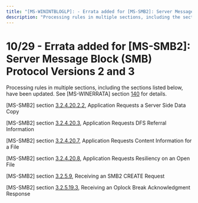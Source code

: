 ```yaml
---
title: "[MS-WININTBLOGLP]: - Errata added for [MS-SMB2]: Server Message Block (SMB) Protocol Versions 2 and 3"
description: "Processing rules in multiple sections, including the sections listed below, have been updated. See [MS-WINERRATA] section 140 for details."
---
```


# 10/29 - Errata added for [MS-SMB2]: Server Message Block (SMB) Protocol Versions 2 and 3

<p>Processing rules in multiple sections, including the
sections listed below, have been updated. See [MS-WINERRATA] section <span><a href="/openspecs/windows_protocols/MS-WINERRATA/2cdafcfa-ce51-426a-9678-630a505a1a35">140</a></span>
for details.</p>
<p>[MS-SMB2] section <span><a href="/openspecs/windows_protocols/MS-SMB2/eaa129d1-fca4-46b1-8ccd-b91f3e1d2d80">3.2.4.20.2.2</a></span>,
Application Requests a Server Side Data Copy</p>
<p>[MS-SMB2] section <span><a href="/openspecs/windows_protocols/MS-SMB2/81da0080-7f42-486e-932d-64f14f24ebcf">3.2.4.20.3</a></span>,
Application Requests DFS Referral Information</p>
<p>[MS-SMB2] section <span><a href="/openspecs/windows_protocols/MS-SMB2/3741a842-45a4-44f0-888c-9ab56eceb7e5">3.2.4.20.7</a></span>,
Application Requests Content Information for a File</p>
<p>[MS-SMB2] section <span><a href="/openspecs/windows_protocols/MS-SMB2/b29d5163-8a22-4bd7-a285-c9868df27a1f">3.2.4.20.8</a></span>,
Application Requests Resiliency on an Open File</p>
<p>[MS-SMB2] section <span><a href="/openspecs/windows_protocols/MS-SMB2/2474f2a2-3da7-4c00-b57b-e865853a0e83">3.2.5.9</a></span>,
Receiving an SMB2 CREATE Request</p>
<p>[MS-SMB2] section <span><a href="/openspecs/windows_protocols/MS-SMB2/5c4b1c94-2e3b-4fea-8da1-4fe5aec9a976">3.2.5.19.3</a></span>,
Receiving an Oplock Break Acknowledgment Response</p>

                